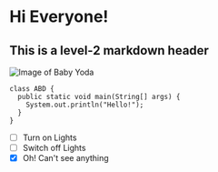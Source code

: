 # Hi Everyone!
## This is a level-2 markdown header

![Image of Baby Yoda](https://platform.polygon.com/wp-content/uploads/sites/2/chorus/uploads/chorus_asset/file/19658558/the_child_star_wars_gallery_5e3204be4f668.jpg)

```
class ABD {
  public static void main(String[] args) {
    System.out.println("Hello!");
  }
}
```
- [ ] Turn on Lights
- [ ] Switch off Lights
- [x] Oh! Can't see anything
